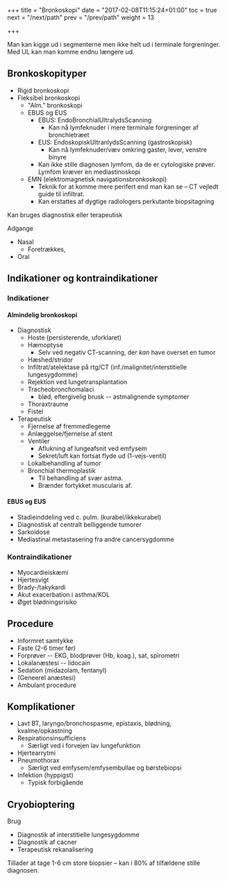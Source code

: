 +++
title = "Bronkoskopi"
date = "2017-02-08T11:15:24+01:00"
toc = true
next = "/next/path"
prev = "/prev/path"
weight = 13

+++

Man kan kigge ud i segmenterne men ikke helt ud i terminale forgreninger. Med UL kan man komme endnu længere ud.

## Bronkoskopityper

- Rigid bronkoskopi
- Fleksibel bronkoskopi
    - "Alm." bronkoskopi
    - EBUS og EUS
        - EBUS: EndoBronchialUltralydsScanning
            - Kan nå lymfeknuder i mere terminale forgreninger af bronchietræet
        - EUS: EndoskopiskUltranlydsScanning (gastroskopisk)
            - Kan nå lymfeknuder/væv omkring gaster, lever, venstre binyre
        - Kan ikke stille diagnosen lymfom, da de er cytologiske prøver. Lymfom kræver en mediastinoskopi
    - EMN (elektromagnetisk navigationsbronkoskopi)
        - Teknik for at komme mere perifert end man kan se – CT vejledt guide til infiltrat.
        - Kan erstattes af dygtige radiologers perkutante biopsitagning

Kan bruges diagnostisk eller terapeutisk

Adgange

- Nasal
    - Foretrækkes,
- Oral

## Indikationer og kontraindikationer

### Indikationer

#### Almindelig bronkoskopi
- Diagnostisk
    - Hoste (persisterende, uforklaret)
    - Hæmoptyse
        - Selv ved negativ CT-scanning, der *kan* have overset en tumor
    - Hæshed/stridor
    - Infiltrat/atelektase på rtg/CT (inf./malignitet/interstitielle lungesygdomme)
    - Rejektion ved lungetransplantation
    - Tracheobronchomalaci
        - blød, eftergivelig brusk -- astmalignende symptomer
    - Thoraxtraume
    - Fistel
- Terapeutisk
    - Fjernelse af fremmedlegeme
    - Anlæggelse/fjernelse af stent
    - Ventiler
        - Aflukning af lungeafsnit ved emfysem
        - Sekret/luft kan fortsat flyde ud (1-vejs-ventil)
    - Lokalbehandling af tumor
    - Bronchial thermoplastik
        - Til behandling af svær astma.
        - Brænder fortykket muscularis af.

#### EBUS og EUS

- Stadieinddeling ved c. pulm. (kurabel/ikkekurabel)
- Diagnostisk af centralt belliggende tumorer
- Sarkoidose
- Mediastinal metastasering fra andre cancersygdomme


### Kontraindikationer

- Myocardieiskæmi
- Hjertesvigt
- Brady-/takykardi
- Akut exacerbation i asthma/KOL
- Øget blødningsrisiko

## Procedure

- Informret samtykke
- Faste (2-6 timer før)
- Forprøver -- EKG, blodprøver (Hb, koag.), sat, spirometri
- Lokalanæstesi -- lidocain
- Sedation (midazolam, fentanyl)
- (Geneerel anæstesi)
- Ambulant procedure

## Komplikationer

- Lavt BT, laryngo/bronchospasme, epistaxis, blødning, kvalme/opkastning
- Respirationsinsufficiens
    - Særligt ved i forvejen lav lungefunktion
- Hjertearrytmi
- Pneumothorax
    - Særligt ved emfysem/emfysembullae og børstebiopsi
- Infektion (hyppigst)
    - Typisk forbigående

## Cryobioptering

Brug

- Diagnostik af interstitielle lungesygdomme
- Diagnostik af cacner
- Terapeutisk rekanalisering

Tillader at tage 1-6 cm store biopsier – kan i 80% af tilfældene stille diagnosen.
